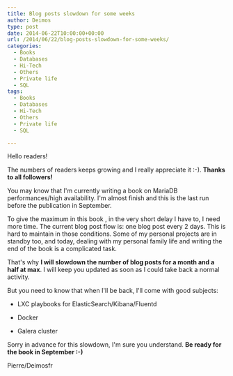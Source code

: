 ```yaml
---
title: Blog posts slowdown for some weeks
author: Deimos
type: post
date: 2014-06-22T10:00:00+00:00
url: /2014/06/22/blog-posts-slowdown-for-some-weeks/
categories:
  - Books
  - Databases
  - Hi-Tech
  - Others
  - Private life
  - SQL
tags:
  - Books
  - Databases
  - Hi-Tech
  - Others
  - Private life
  - SQL

---
```


Hello readers!

The numbers of readers keeps growing and I really appreciate it :-). **Thanks to all followers!**

You may know that I'm currently writing a book on MariaDB performances/high availability. I'm almost finish and this is the last run before the publication in September.

To give the maximum in this book , in the very short delay I have to, I need more time. The current blog post flow is: one blog post every 2 days. This is hard to maintain in those conditions. Some of my personal projects are in standby too, and today, dealing with my personal family life and writing the end of the book is a complicated task.

That's why **I will slowdown the number of blog posts for a month and a half at max**. I will keep you updated as soon as I could take back a normal activity.

But you need to know that when I'll be back, I'll come with good subjects:
  
* LXC playbooks for ElasticSearch/Kibana/Fluentd
  
* Docker
  
* Galera cluster

Sorry in advance for this slowdown, I'm sure you understand. **Be ready for the book in September :-)**

Pierre/Deimosfr